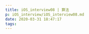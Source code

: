 ```yaml
---
title: iOS_interview08 | 算法
p: iOS_interview/iOS_interview08.md
date: 2020-03-31 18:47:17
tags:
---
```

